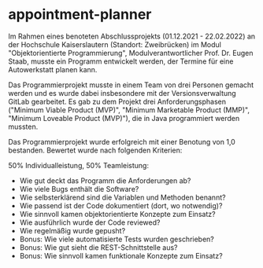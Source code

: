 # appointment-planner
Im Rahmen eines benoteten Abschlussprojekts (01.12.2021 - 22.02.2022) an der Hochschule Kaiserslautern (Standort: Zweibrücken) im Modul "Objektorientierte Programmierung", Modulverantwortlicher Prof. Dr. Eugen Staab, musste ein Programm entwickelt werden, der Termine für eine Autowerkstatt planen kann.

Das Programmierprojekt musste in einem Team von drei Personen gemacht werden und es wurde dabei insbesondere mit der Versionsverwaltung GitLab gearbeitet. Es gab zu dem Projekt drei Anforderungsphasen ("Minimum Viable Product (MVP)", "Minimum Marketable Product (MMP)", "Minimum Loveable Product (MVP)"), die in Java programmiert werden mussten.

Das Programmierprojekt wurde erfolgreich mit einer Benotung von 1,0 bestanden. Bewertet wurde nach folgenden Kriterien:

50% Individualleistung, 50% Teamleistung:
- Wie gut deckt das Programm die Anforderungen ab?
- Wie viele Bugs enthält die Software?
- Wie selbsterklärend sind die Variablen und Methoden benannt?
- Wie passend ist der Code dokumentiert (dort, wo notwendig)?
- Wie sinnvoll kamen objektorientierte Konzepte zum Einsatz?
- Wie ausführlich wurde der Code reviewed?
- Wie regelmäßig wurde gepusht?
- Bonus: Wie viele automatisierte Tests wurden geschrieben?
- Bonus: Wie gut sieht die REST-Schnittstelle aus?
- Bonus: Wie sinnvoll kamen funktionale Konzepte zum Einsatz?
